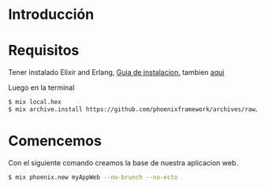 # Introducción

# Requisitos
Tener instalado Elixir and Erlang, [Guia de instalacion.](http://elixir-lang.org/install.html) tambien [aqui](https://github.com/MaraniMatias/elixir-hola-mundo)

Luego en la terminal
```sh
$ mix local.hex
$ mix archive.install https://github.com/phoenixframework/archives/raw/master/phoenix_new.ez
```

# Comencemos
Con el siguiente comando creamos la base de nuestra aplicacion web.
```sh
$ mix phoenix.new myAppWeb --no-brunch --no-ecto
```

